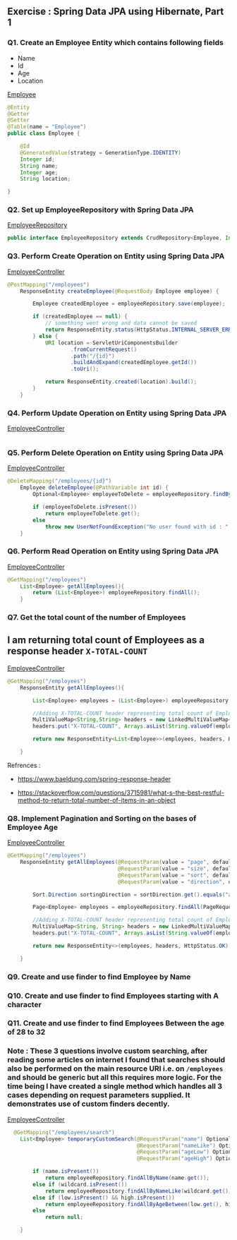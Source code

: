 ## Exercise : Spring Data JPA using Hibernate, Part 1


### Q1. Create an Employee Entity which contains following fields
    
- Name
- Id
- Age
- Location

[Employee](project-files/spring-data-jpa-using-hibernate-1/src/main/java/com/chiragbohet/springdatajpausinghibernate1/Entity/Employee.java)

```java
@Entity
@Getter
@Setter
@Table(name = "Employee")
public class Employee {

    @Id
    @GeneratedValue(strategy = GenerationType.IDENTITY)
    Integer id;
    String name;
    Integer age;
    String location;

}
```

### Q2. Set up EmployeeRepository with Spring Data JPA

[EmployeeRepository](project-files/spring-data-jpa-using-hibernate-1/src/main/java/com/chiragbohet/springdatajpausinghibernate1/Repository/EmployeeRepository.java)

```java
public interface EmployeeRepository extends CrudRepository<Employee, Integer> {}
```

### Q3. Perform Create Operation on Entity using Spring Data JPA

[EmployeeController](project-files/spring-data-jpa-using-hibernate-1/src/main/java/com/chiragbohet/springdatajpausinghibernate1/Controller/EmployeeController.java)

```java
@PostMapping("/employees")
    ResponseEntity createEmployee(@RequestBody Employee employee) {

        Employee createdEmployee = employeeRepository.save(employee);

        if (createdEmployee == null) {
            // something went wrong and data cannot be saved
            return ResponseEntity.status(HttpStatus.INTERNAL_SERVER_ERROR).build();
        } else {
            URI location = ServletUriComponentsBuilder
                    .fromCurrentRequest()
                    .path("/{id}")
                    .buildAndExpand(createdEmployee.getId())
                    .toUri();

            return ResponseEntity.created(location).build();
        }
    }
````

### Q4. Perform Update Operation on Entity using Spring Data JPA

[EmployeeController](project-files/spring-data-jpa-using-hibernate-1/src/main/java/com/chiragbohet/springdatajpausinghibernate1/Controller/EmployeeController.java)

```java
```


### Q5. Perform Delete Operation on Entity using Spring Data JPA

[EmployeeController](project-files/spring-data-jpa-using-hibernate-1/src/main/java/com/chiragbohet/springdatajpausinghibernate1/Controller/EmployeeController.java)

```java
@DeleteMapping("/employees/{id}")
    Employee deleteEmployee(@PathVariable int id) {
        Optional<Employee> employeeToDelete = employeeRepository.findById(id);

        if (employeeToDelete.isPresent())
            return employeeToDelete.get();
        else
            throw new UserNotFoundException("No user found with id : " + id);
    }
```

### Q6. Perform Read Operation on Entity using Spring Data JPA

[EmployeeController](project-files/spring-data-jpa-using-hibernate-1/src/main/java/com/chiragbohet/springdatajpausinghibernate1/Controller/EmployeeController.java)

```java
@GetMapping("/employees")
    List<Employee> getAllEmployees(){
        return (List<Employee>) employeeRepository.findAll();
    }
```

### Q7. Get the total count of the number of Employees

## I am returning total count of Employees as a response header ```X-TOTAL-COUNT```

[EmployeeController](project-files/spring-data-jpa-using-hibernate-1/src/main/java/com/chiragbohet/springdatajpausinghibernate1/Controller/EmployeeController.java)

```java
@GetMapping("/employees")
    ResponseEntity getAllEmployees(){

        List<Employee> employees = (List<Employee>) employeeRepository.findAll();

        //Adding X-TOTAL-COUNT header representing total count of Employees
        MultiValueMap<String,String> headers = new LinkedMultiValueMap<>();
        headers.put("X-TOTAL-COUNT", Arrays.asList(String.valueOf(employees.size())));

        return new ResponseEntity<List<Employee>>(employees, headers, HttpStatus.OK);

    }
```

Refrences :

- https://www.baeldung.com/spring-response-header

- https://stackoverflow.com/questions/3715981/what-s-the-best-restful-method-to-return-total-number-of-items-in-an-object

### Q8. Implement Pagination and Sorting on the bases of Employee Age

[EmployeeController](project-files/spring-data-jpa-using-hibernate-1/src/main/java/com/chiragbohet/springdatajpausinghibernate1/Controller/EmployeeController.java)

```java
@GetMapping("/employees")
    ResponseEntity getAllEmployees(@RequestParam(value = "page", defaultValue = "0") Optional<Integer> page,
                                   @RequestParam(value = "size", defaultValue = "20") Optional<Integer> size,
                                   @RequestParam(value = "sort", defaultValue = "id") Optional<String> sortProperty,
                                   @RequestParam(value = "direction", defaultValue = "asc") Optional<String> sortDirection) {

        Sort.Direction sortingDirection = sortDirection.get().equals("asc") ? Sort.Direction.ASC : Sort.Direction.DESC;

        Page<Employee> employees = employeeRepository.findAll(PageRequest.of(page.get(), size.get(), sortingDirection, sortProperty.get()));

        //Adding X-TOTAL-COUNT header representing total count of Employees
        MultiValueMap<String, String> headers = new LinkedMultiValueMap<>();
        headers.put("X-TOTAL-COUNT", Arrays.asList(String.valueOf(employeeRepository.count())));

        return new ResponseEntity<>(employees, headers, HttpStatus.OK);

    }
```

### Q9. Create and use finder to find Employee by Name

### Q10. Create and use finder to find Employees starting with A character

### Q11. Create and use finder to find Employees Between the age of 28 to 32

### **Note : These 3 questions involve custom searching, after reading some articles on internet I found that searches should also be performed on the main resource URI i.e. on ```/employees``` and should be generic but all this requires more logic. For the time being I have created a single method which handles all 3 cases depending on request parameters supplied. It demonstrates use of custom finders decently.**


[EmployeeController](project-files/spring-data-jpa-using-hibernate-1/src/main/java/com/chiragbohet/springdatajpausinghibernate1/Controller/EmployeeController.java)

```java
  @GetMapping("/employees/search")
    List<Employee> temporaryCustomSearch(@RequestParam("name") Optional<String> name,
                                         @RequestParam("nameLike") Optional<String> wildcard,
                                         @RequestParam("ageLow") Optional<Integer> low ,
                                         @RequestParam("ageHigh") Optional<Integer> high) {

        if (name.isPresent())
            return employeeRepository.findAllByName(name.get());
        else if (wildcard.isPresent())
            return employeeRepository.findAllByNameLike(wildcard.get());
        else if (low.isPresent() && high.isPresent())
            return employeeRepository.findAllByAgeBetween(low.get(), high.get());
        else
            return null;

    }
```
